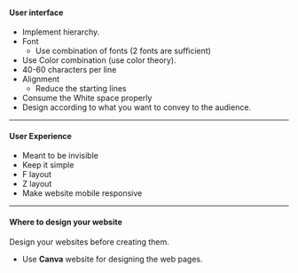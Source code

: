 #### User interface
- Implement hierarchy.
- Font 
	- Use combination of fonts (2 fonts are sufficient)
- Use Color combination (use color theory). 
- 40-60 characters per line
- Alignment 
	- Reduce the starting lines
- Consume the White space properly
- Design according to what you want to convey to the audience.
---
#### User Experience
- Meant to be invisible
- Keep it simple
- F layout
- Z layout
- Make website mobile responsive

---
#### Where to design your website
Design your websites before creating them.
- Use **Canva** website for designing the web pages.

